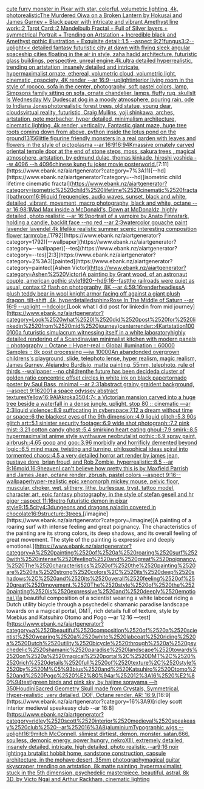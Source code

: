 [cute furry monster in Pixar with star, colorful, volumetric lighting, 4k, photorealistic](https://www.ebank.nz/aiartgenerator?category=cute%2520furry%2520monster%2520in%2520Pixar%2520with%2520star%2C%2520colorful%2C%2520volumetric%2520lighting%2C%25204k%2C%2520photorealistic)[The Murdered Oiwa on a Broken Lantern by Hokusai and James Gurney + Black paper with intricate and vibrant Amethyst line work::2 Tarot Card::2 Mandelbulb Fractal + Full of Silver layers + symmetrical Portrait + Trending on Artstation + Incredible black and Amethyst gothic illustration + Exquisite detail::1.5 --aspect 9:21](https://www.ebank.nz/aiartgenerator?category=The%2520Murdered%2520Oiwa%2520on%2520a%2520Broken%2520Lantern%2520by%2520Hokusai%2520and%2520James%2520Gurney%2520%2B%2520Black%2520paper%2520with%2520intricate%2520and%2520vibrant%2520Amethyst%2520line%2520work%3A%3A2%2520Tarot%2520Card%3A%3A2%2520Mandelbulb%2520Fractal%2520%2B%2520Full%2520of%2520Silver%2520layers%2520%2B%2520symmetrical%2520Portrait%2520%2B%2520Trending%2520on%2520Artstation%2520%2B%2520Incredible%2520black%2520and%2520Amethyst%2520gothic%2520illustration%2520%2B%2520Exquisite%2520detail%3A%3A1.5%2520--aspect%25209%3A21)[fungus](https://www.ebank.nz/aiartgenerator?category=fungus)[3:2](https://www.ebank.nz/aiartgenerator?category=3%3A2)[--uplight](https://www.ebank.nz/aiartgenerator?category=--uplight)[<< detailed fantasy futuristic city at dawn with flying sleek angular spaceship cities floating in the air in style, zaha hadid architecture, futuristic glass buildings, perspective, unreal engine,4k,ultra detailed hyperrealistic, trending on artstation, insanely detailed and intricate, hypermaximalist,ornate, ethereal, volumetric cloud, volumetric light, cinematic, cgsociety, 4K render --ar 16:9](https://www.ebank.nz/aiartgenerator?category=%3C%3C%2520detailed%2520fantasy%2520futuristic%2520city%2520at%2520dawn%2520with%2520flying%2520sleek%2520angular%2520spaceship%2520cities%2520floating%2520in%2520the%2520air%2520in%2520style%2C%2520zaha%2520hadid%2520architecture%2C%2520futuristic%2520glass%2520buildings%2C%2520perspective%2C%2520unreal%2520engine%2C4k%2Cultra%2520detailed%2520hyperrealistic%2C%2520trending%2520on%2520artstation%2C%2520insanely%2520detailed%2520and%2520intricate%2C%2520hypermaximalist%2Cornate%2C%2520ethereal%2C%2520volumetric%2520cloud%2C%2520volumetric%2520light%2C%2520cinematic%2C%2520cgsociety%2C%25204K%2520render%2520--ar%252016%3A9)[--uplight](https://www.ebank.nz/aiartgenerator?category=--uplight)[interior living room in the style of rococo, sofa in the center, photography, soft pastel colors, lamp, Simpsons family sitting on sofa, ornate chandelier, lamps, fluffy rug, skulls](https://www.ebank.nz/aiartgenerator?category=interior%2520living%2520room%2520in%2520the%2520style%2520of%2520rococo%2C%2520sofa%2520in%2520the%2520center%2C%2520photography%2C%2520soft%2520pastel%2520colors%2C%2520lamp%2C%2520Simpsons%2520family%2520sitting%2520on%2520sofa%2C%2520ornate%2520chandelier%2C%2520lamps%2C%2520fluffy%2520rug%2C%2520skulls)[It Is Wednesday My Dudes](https://www.ebank.nz/aiartgenerator?category=It%2520Is%2520Wednesday%2520My%2520Dudes)[cat dog in a moody atmosphere, pouring rain, ode to Indiana Jones](https://www.ebank.nz/aiartgenerator?category=cat%2520dog%2520in%2520a%2520moody%2520atmosphere%2C%2520pouring%2520rain%2C%2520ode%2520to%2520Indiana%2520Jones)[photorealistic forest trees, old statue, young dear, clouds](https://www.ebank.nz/aiartgenerator?category=photorealistic%2520forest%2520trees%2C%2520old%2520statue%2C%2520young%2520dear%2C%2520clouds)[virtual reality, futuristic, Craig Mullins, yoji shinkawa ,arches, artstation, pete morbacher, hyper detailed, minimalism architecture, cinematic lighting, 4k render, verticality, Fantastic giant maze, huge tree roots coming down from above, python inside the lotus pond on the ground](https://www.ebank.nz/aiartgenerator?category=virtual%2520reality%2C%2520futuristic%2C%2520Craig%2520Mullins%2C%2520yoji%2520shinkawa%2520%2Carches%2C%2520artstation%2C%2520pete%2520morbacher%2C%2520hyper%2520detailed%2C%2520minimalism%2520architecture%2C%2520cinematic%2520lighting%2C%25204k%2520render%2C%2520verticality%2C%2520Fantastic%2520giant%2520maze%2C%2520huge%2520tree%2520roots%2520coming%2520down%2520from%2520above%2C%2520python%2520inside%2520the%2520lotus%2520pond%2520on%2520the%2520ground)[13156](https://www.ebank.nz/aiartgenerator?category=13156)[little figurine friendly monsters in a real garden with leaves and flowers in the style of pictoplasma --ar 16:9](https://www.ebank.nz/aiartgenerator?category=little%2520figurine%2520friendly%2520monsters%2520in%2520a%2520real%2520garden%2520with%2520leaves%2520and%2520flowers%2520in%2520the%2520style%2520of%2520pictoplasma%2520--ar%252016%3A9)[16:9](https://www.ebank.nz/aiartgenerator?category=16%3A9)[4K](https://www.ebank.nz/aiartgenerator?category=4K)[massive ornately carved oriental temple door at the end of stone steps, moss, sakura trees , magical atmosphere, artstation, by edmund dulac, thomas kinkade, hiroshi yoshida --w 4096 --h 4096](https://www.ebank.nz/aiartgenerator?category=massive%2520ornately%2520carved%2520oriental%2520temple%2520door%2520at%2520the%2520end%2520of%2520stone%2520steps%2C%2520moss%2C%2520sakura%2520trees%2520%2C%2520magical%2520atmosphere%2C%2520artstation%2C%2520by%2520edmund%2520dulac%2C%2520thomas%2520kinkade%2C%2520hiroshi%2520yoshida%2520--w%25204096%2520--h%25204096)[chinese kung fu joker movie poster](https://www.ebank.nz/aiartgenerator?category=chinese%2520kung%2520fu%2520joker%2520movie%2520poster)[world.](https://www.ebank.nz/aiartgenerator?category=world.)[7:11](https://www.ebank.nz/aiartgenerator?category=7%3A11)[--hd](https://www.ebank.nz/aiartgenerator?category=--hd)[isometric child lifetime cinematic fractal](https://www.ebank.nz/aiartgenerator?category=isometric%2520child%2520lifetime%2520cinematic%2520fractal)[bathroom](https://www.ebank.nz/aiartgenerator?category=bathroom)[16:9](https://www.ebank.nz/aiartgenerator?category=16%3A9)[liquid frequencies, audio waves, sunset, black and white, detailed, vibrant, movement, macro photography, black and white, octane --ar 16:9](https://www.ebank.nz/aiartgenerator?category=liquid%2520frequencies%2C%2520audio%2520waves%2C%2520sunset%2C%2520black%2520and%2520white%2C%2520detailed%2C%2520vibrant%2C%2520movement%2C%2520macro%2520photography%2C%2520black%2520and%2520white%2C%2520octane%2520--ar%252016%3A9)[8:1](https://www.ebank.nz/aiartgenerator?category=8%3A1)[Mad Max inside a McDonald's, Down at McDonaldz, highly detailed, photo realistic --ar 16:9](https://www.ebank.nz/aiartgenerator?category=Mad%2520Max%2520inside%2520a%2520McDonald%27s%2C%2520Down%2520at%2520McDonaldz%2C%2520highly%2520detailed%2C%2520photo%2520realistic%2520--ar%252016%3A9)[portrait of a vampire by Anato Finnstark, holding a candle, backlit face --no red --ar 2:3](https://www.ebank.nz/aiartgenerator?category=portrait%2520of%2520a%2520vampire%2520by%2520Anato%2520Finnstark%2C%2520holding%2520a%2520candle%2C%2520backlit%2520face%2520--no%2520red%2520--ar%25202%3A3)[watercolor gouache paint lavender lavendel 4k lifelike realistic summer scenic interesting composition flower tarm](https://www.ebank.nz/aiartgenerator?category=watercolor%2520gouache%2520paint%2520lavender%2520lavendel%25204k%2520lifelike%2520realistic%2520summer%2520scenic%2520interesting%2520composition%2520flower%2520tarm)[robe.](https://www.ebank.nz/aiartgenerator?category=robe.)[1792](https://www.ebank.nz/aiartgenerator?category=1792)[--wallpaper](https://www.ebank.nz/aiartgenerator?category=--wallpaper)[--tes](https://www.ebank.nz/aiartgenerator?category=--tes)[2:3](https://www.ebank.nz/aiartgenerator?category=2%3A3)[painted](https://www.ebank.nz/aiartgenerator?category=painted)[Ashen Victor](https://www.ebank.nz/aiartgenerator?category=Ashen%2520Victor)[A painting by Grant wood, of an astronaut couple, american gothic style](https://www.ebank.nz/aiartgenerator?category=A%2520painting%2520by%2520Grant%2520wood%2C%2520of%2520an%2520astronaut%2520couple%2C%2520american%2520gothic%2520style)[1920](https://www.ebank.nz/aiartgenerator?category=1920)[--hd](https://www.ebank.nz/aiartgenerator?category=--hd)[9:16](https://www.ebank.nz/aiartgenerator?category=9%3A16)[--fast](https://www.ebank.nz/aiartgenerator?category=--fast)[the railroads were quiet as usual, contax t2 flash on photography, 8K --ar 4:5](https://www.ebank.nz/aiartgenerator?category=the%2520railroads%2520were%2520quiet%2520as%2520usual%2C%2520contax%2520t2%2520flash%2520on%2520photography%2C%25208K%2520--ar%25204%3A5)[9:16](https://www.ebank.nz/aiartgenerator?category=9%3A16)[render](https://www.ebank.nz/aiartgenerator?category=render)[headless](https://www.ebank.nz/aiartgenerator?category=headless)[A plush teddy bear in wool knight armor facing off against a giant plush dragon, tilt-shift, 4k, hyperdetailed](https://www.ebank.nz/aiartgenerator?category=A%2520plush%2520teddy%2520bear%2520in%2520wool%2520knight%2520armor%2520facing%2520off%2520against%2520a%2520giant%2520plush%2520dragon%2C%2520tilt-shift%2C%25204k%2C%2520hyperdetailed)[sphinx](https://www.ebank.nz/aiartgenerator?category=sphinx)[Rose In The Middle of Saturn --ar 16:9 --uplight --hd](https://www.ebank.nz/aiartgenerator?category=Rose%2520In%2520The%2520Middle%2520of%2520Saturn%2520--ar%252016%3A9%2520--uplight%2520--hd)[color.](https://www.ebank.nz/aiartgenerator?category=color.)[Look what I did post for linkedin from mid journey](https://www.ebank.nz/aiartgenerator?category=Look%2520what%2520I%2520did%2520post%2520for%2520linkedin%2520from%2520mid%2520journey)[center](https://www.ebank.nz/aiartgenerator?category=center)[render::](https://www.ebank.nz/aiartgenerator?category=render%3A%3A)[4K](https://www.ebank.nz/aiartgenerator?category=4K)[artstation](https://www.ebank.nz/aiartgenerator?category=artstation)[1000100](https://www.ebank.nz/aiartgenerator?category=1000100)[a futuristic simulacrum witnessing itself in a white laboratory](https://www.ebank.nz/aiartgenerator?category=a%2520futuristic%2520simulacrum%2520witnessing%2520itself%2520in%2520a%2520white%2520laboratory)[highly detailed rendering of a Scandinavian minimalist kitchen with modern panels :: photography :: Octane :: Hyper-real :: Global illumination :: 60000 Samples :: 8k post processing —iw 10000](https://www.ebank.nz/aiartgenerator?category=highly%2520detailed%2520rendering%2520of%2520a%2520Scandinavian%2520minimalist%2520kitchen%2520with%2520modern%2520panels%2520%3A%3A%2520photography%2520%3A%3A%2520Octane%2520%3A%3A%2520Hyper-real%2520%3A%3A%2520Global%2520illumination%2520%3A%3A%252060000%2520Samples%2520%3A%3A%25208k%2520post%2520processing%2520%E2%80%94iw%252010000)[An abandonded overgrown childrens's playground, slide, telephoto lense, hyper realism, magic realism, James Gurney, Alejandro Burdisio, matte painting, 55mm, telephoto, rule of thirds --wallpaper --no children](https://www.ebank.nz/aiartgenerator?category=An%2520abandonded%2520overgrown%2520childrens%27s%2520playground%2C%2520slide%2C%2520telephoto%2520lense%2C%2520hyper%2520realism%2C%2520magic%2520realism%2C%2520James%2520Gurney%2C%2520Alejandro%2520Burdisio%2C%2520matte%2520painting%2C%252055mm%2C%2520telephoto%2C%2520rule%2520of%2520thirds%2520--wallpaper%2520--no%2520children)[the future has been decided](https://www.ebank.nz/aiartgenerator?category=the%2520future%2520has%2520been%2520decided)[a cluster of golden ratio concentric offset circles in white ink on black paper](https://www.ebank.nz/aiartgenerator?category=a%2520cluster%2520of%2520golden%2520ratio%2520concentric%2520offset%2520circles%2520in%2520white%2520ink%2520on%2520black%2520paper)[tornado poster by Saul Bass, minimal --ar 2:3](https://www.ebank.nz/aiartgenerator?category=tornado%2520poster%2520by%2520Saul%2520Bass%2C%2520minimal%2520--ar%25202%3A3)[1](https://www.ebank.nz/aiartgenerator?category=1)[abstract grainy graident background, --aspect 9:16](https://www.ebank.nz/aiartgenerator?category=abstract%2520grainy%2520graident%2520background%2C%2520--aspect%25209%3A16)[2001 a space odyssey abstract textures](https://www.ebank.nz/aiartgenerator?category=2001%2520a%2520space%2520odyssey%2520abstract%2520textures)[Yellow](https://www.ebank.nz/aiartgenerator?category=Yellow)[16:9](https://www.ebank.nz/aiartgenerator?category=16%3A9)[AlAkroka](https://www.ebank.nz/aiartgenerator?category=AlAkroka)[350](https://www.ebank.nz/aiartgenerator?category=350)[4:7](https://www.ebank.nz/aiartgenerator?category=4%3A7)[< a Victorian mansion carved into a huge tree beside a waterfall in a dense jungle, uplight, stop 80 :: cinematic —ar 2:3](https://www.ebank.nz/aiartgenerator?category=%3C%2520a%2520Victorian%2520mansion%2520carved%2520into%2520a%2520huge%2520tree%2520beside%2520a%2520waterfall%2520in%2520a%2520dense%2520jungle%2C%2520uplight%2C%2520stop%252080%2520%3A%3A%2520cinematic%2520%E2%80%94ar%25202%3A3)[liquid violence::8.9  suffocating in cyberspace:7.12 a dream without time or space::6 the blackest eyes of the 9th dimension::4.9 liquid glitch::5.3 90s glitch art::5.1 sinister security footage::6.9 wide shot photograph::7.2 pink mist::3.21 cotton candy ghost::5.4 smirking heart eating ghoul::7.9 smirk::8.5 hypermaximalist anime style synthwave neobrutalist gothic::6.9 spray paint, airbrush::4.65 goop and goo::3.96 morbidly and horrificly demented beyond logic::6.5 mind maze, twisting and turning, philosophical ideas spiral into tormented chaos::4.5 a very detailed horror art render by james jean, gustave dore, brian froud, and Rob Zombie, hyperrealistic::8.5 --ar 9:16](https://www.ebank.nz/aiartgenerator?category=liquid%2520violence%3A%3A8.9%2520%2520suffocating%2520in%2520cyberspace%3A7.12%2520a%2520dream%2520without%2520time%2520or%2520space%3A%3A6%2520the%2520blackest%2520eyes%2520of%2520the%25209th%2520dimension%3A%3A4.9%2520liquid%2520glitch%3A%3A5.3%252090s%2520glitch%2520art%3A%3A5.1%2520sinister%2520security%2520footage%3A%3A6.9%2520wide%2520shot%2520photograph%3A%3A7.2%2520pink%2520mist%3A%3A3.21%2520cotton%2520candy%2520ghost%3A%3A5.4%2520smirking%2520heart%2520eating%2520ghoul%3A%3A7.9%2520smirk%3A%3A8.5%2520hypermaximalist%2520anime%2520style%2520synthwave%2520neobrutalist%2520gothic%3A%3A6.9%2520spray%2520paint%2C%2520airbrush%3A%3A4.65%2520goop%2520and%2520goo%3A%3A3.96%2520morbidly%2520and%2520horrificly%2520demented%2520beyond%2520logic%3A%3A6.5%2520mind%2520maze%2C%2520twisting%2520and%2520turning%2C%2520philosophical%2520ideas%2520spiral%2520into%2520tormented%2520chaos%3A%3A4.5%2520a%2520very%2520detailed%2520horror%2520art%2520render%2520by%2520james%2520jean%2C%2520gustave%2520dore%2C%2520brian%2520froud%2C%2520and%2520Rob%2520Zombie%2C%2520hyperrealistic%3A%3A8.5%2520--ar%25209%3A16)[mold,](https://www.ebank.nz/aiartgenerator?category=mold%2C)[16:9](https://www.ebank.nz/aiartgenerator?category=16%3A9)[heaven](https://www.ebank.nz/aiartgenerator?category=heaven)[I can't believe how pretty this is by Maxfield Parrish and James Jean, octane render, zbrush, pastel colors --aspect 9:16](https://www.ebank.nz/aiartgenerator?category=I%2520can%27t%2520believe%2520how%2520pretty%2520this%2520is%2520by%2520Maxfield%2520Parrish%2520and%2520James%2520Jean%2C%2520octane%2520render%2C%2520zbrush%2C%2520pastel%2520colors%2520--aspect%25209%3A16)[--wallpaper](https://www.ebank.nz/aiartgenerator?category=--wallpaper)[hyper-realistic epic xenomorph  mickey mouse, pelvic floor, muscular, choker, wet, slithery, lithe, burlesque, tryst, tattoo model,  character art, epic fantasy photography, in the style of stefan gesell and hr giger ::aspect 11:16](https://www.ebank.nz/aiartgenerator?category=hyper-realistic%2520epic%2520xenomorph%2520%2520mickey%2520mouse%2C%2520pelvic%2520floor%2C%2520muscular%2C%2520choker%2C%2520wet%2C%2520slithery%2C%2520lithe%2C%2520burlesque%2C%2520tryst%2C%2520tattoo%2520model%2C%2520%2520character%2520art%2C%2520epic%2520fantasy%2520photography%2C%2520in%2520the%2520style%2520of%2520stefan%2520gesell%2520and%2520hr%2520giger%2520%3A%3Aaspect%252011%3A16)[retro futuristic demon in pixar style](https://www.ebank.nz/aiartgenerator?category=retro%2520futuristic%2520demon%2520in%2520pixar%2520style)[9:15](https://www.ebank.nz/aiartgenerator?category=9%3A15)[.5](https://www.ebank.nz/aiartgenerator?category=.5)[city](https://www.ebank.nz/aiartgenerator?category=city)[4:3](https://www.ebank.nz/aiartgenerator?category=4%3A3)[dungeons and dragons paladin covered in chocolate](https://www.ebank.nz/aiartgenerator?category=dungeons%2520and%2520dragons%2520paladin%2520covered%2520in%2520chocolate)[16:9](https://www.ebank.nz/aiartgenerator?category=16%3A9)[structure:3](https://www.ebank.nz/aiartgenerator?category=structure%3A3)[trees.](https://www.ebank.nz/aiartgenerator?category=trees.)[/imagine](https://www.ebank.nz/aiartgenerator?category=/imagine)[A painting of a roaring surf with intense feeling and great poignancy. The characteristics of the painting are its strong colors, its deep shadows, and its overall feeling of great movement. The style of the painting is expressive and deeply emotional.](https://www.ebank.nz/aiartgenerator?category=A%2520painting%2520of%2520a%2520roaring%2520surf%2520with%2520intense%2520feeling%2520and%2520great%2520poignancy.%2520The%2520characteristics%2520of%2520the%2520painting%2520are%2520its%2520strong%2520colors%2C%2520its%2520deep%2520shadows%2C%2520and%2520its%2520overall%2520feeling%2520of%2520great%2520movement.%2520The%2520style%2520of%2520the%2520painting%2520is%2520expressive%2520and%2520deeply%2520emotional.)[a beautiful composition of a scientist wearing a white labcoat riding a Dutch utility bicycle through a psychedelic shamanic paradise landscape towards on a magical portal, DMT,  rich details full of texture, style by Mœbius and Katsuhiro Otomo and Pogo —ar 12:16 —test](https://www.ebank.nz/aiartgenerator?category=a%2520beautiful%2520composition%2520of%2520a%2520scientist%2520wearing%2520a%2520white%2520labcoat%2520riding%2520a%2520Dutch%2520utility%2520bicycle%2520through%2520a%2520psychedelic%2520shamanic%2520paradise%2520landscape%2520towards%2520on%2520a%2520magical%2520portal%2C%2520DMT%2C%2520%2520rich%2520details%2520full%2520of%2520texture%2C%2520style%2520by%2520M%C5%93bius%2520and%2520Katsuhiro%2520Otomo%2520and%2520Pogo%2520%E2%80%94ar%252012%3A16%2520%E2%80%94test)[green birds and pink sky, by hajime sorayama —h 350](https://www.ebank.nz/aiartgenerator?category=green%2520birds%2520and%2520pink%2520sky%2C%2520by%2520hajime%2520sorayama%2520%E2%80%94h%2520350)[Houdini](https://www.ebank.nz/aiartgenerator?category=Houdini)[Sacred Geometry Skull made from Crystals, Symmetrical, Hyper-realistic, very detailed, DOF, Octane render, AR: 16:9.](https://www.ebank.nz/aiartgenerator?category=Sacred%2520Geometry%2520Skull%2520made%2520from%2520Crystals%2C%2520Symmetrical%2C%2520Hyper-realistic%2C%2520very%2520detailed%2C%2520DOF%2C%2520Octane%2520render%2C%2520AR%3A%252016%3A9.)[16:9](https://www.ebank.nz/aiartgenerator?category=16%3A9)[ridley scott interior medieval speakeasy club --ar 16:8](https://www.ebank.nz/aiartgenerator?category=ridley%2520scott%2520interior%2520medieval%2520speakeasy%2520club%2520--ar%252016%3A8)[aluminium](https://www.ebank.nz/aiartgenerator?category=aluminium)[Typographic wigs --uplight](https://www.ebank.nz/aiartgenerator?category=Typographic%2520wigs%2520--uplight)[16:9](https://www.ebank.nz/aiartgenerator?category=16%3A9)[mitch McConnell, slimiest dirtiest, demon, monster,  satan,666, soulless, demonic energy, power hungry, nekroXIII, extremely  detailed, insanely detailed, intricate, high detailed,  photo realistic,--ar9:16 noir lghting](https://www.ebank.nz/aiartgenerator?category=mitch%2520McConnell%2C%2520slimiest%2520dirtiest%2C%2520demon%2C%2520monster%2C%2520%2520satan%2C666%2C%2520soulless%2C%2520demonic%2520energy%2C%2520power%2520hungry%2C%2520nekroXIII%2C%2520extremely%2520%2520detailed%2C%2520insanely%2520detailed%2C%2520intricate%2C%2520high%2520detailed%2C%2520%2520photo%2520realistic%2C--ar9%3A16%2520noir%2520lghting)[a brutalist hobbit home, sandstone construction, capsule architecture, in the mohave desert, 35mm photography](https://www.ebank.nz/aiartgenerator?category=a%2520brutalist%2520hobbit%2520home%2C%2520sandstone%2520construction%2C%2520capsule%2520architecture%2C%2520in%2520the%2520mohave%2520desert%2C%252035mm%2520photography)[magical guitar skyscraper, trending on artstation, 8k matte painting, hypermaximalist, stuck in the 5th dimension, psychedelic masterpiece, beautiful, astral, 8k 3D, by Victo Ngai and Arthur Rackham, cinematic lighting](https://www.ebank.nz/aiartgenerator?category=magical%2520guitar%2520skyscraper%2C%2520trending%2520on%2520artstation%2C%25208k%2520matte%2520painting%2C%2520hypermaximalist%2C%2520stuck%2520in%2520the%25205th%2520dimension%2C%2520psychedelic%2520masterpiece%2C%2520beautiful%2C%2520astral%2C%25208k%25203D%2C%2520by%2520Victo%2520Ngai%2520and%2520Arthur%2520Rackham%2C%2520cinematic%2520lighting)